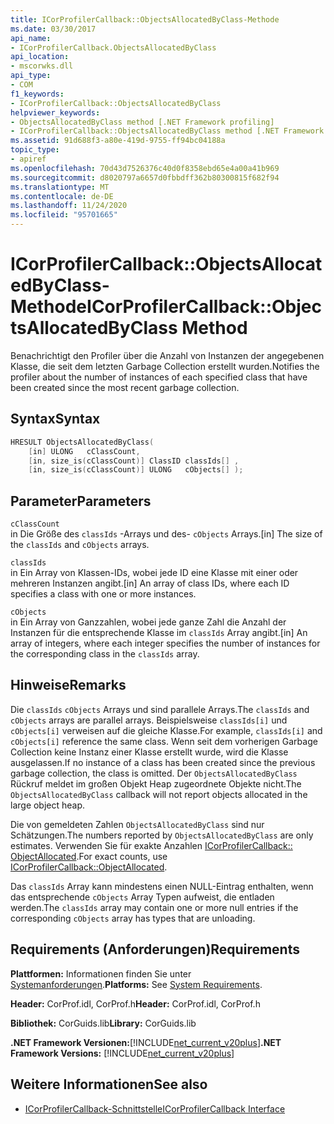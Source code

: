 ```yaml
---
title: ICorProfilerCallback::ObjectsAllocatedByClass-Methode
ms.date: 03/30/2017
api_name:
- ICorProfilerCallback.ObjectsAllocatedByClass
api_location:
- mscorwks.dll
api_type:
- COM
f1_keywords:
- ICorProfilerCallback::ObjectsAllocatedByClass
helpviewer_keywords:
- ObjectsAllocatedByClass method [.NET Framework profiling]
- ICorProfilerCallback::ObjectsAllocatedByClass method [.NET Framework profiling]
ms.assetid: 91d688f3-a80e-419d-9755-ff94bc04188a
topic_type:
- apiref
ms.openlocfilehash: 70d43d7526376c40d0f8358ebd65e4a00a41b969
ms.sourcegitcommit: d8020797a6657d0fbbdff362b80300815f682f94
ms.translationtype: MT
ms.contentlocale: de-DE
ms.lasthandoff: 11/24/2020
ms.locfileid: "95701665"
---
```

# <a name="icorprofilercallbackobjectsallocatedbyclass-method"></a><span data-ttu-id="f0860-102">ICorProfilerCallback::ObjectsAllocatedByClass-Methode</span><span class="sxs-lookup"><span data-stu-id="f0860-102">ICorProfilerCallback::ObjectsAllocatedByClass Method</span></span>

<span data-ttu-id="f0860-103">Benachrichtigt den Profiler über die Anzahl von Instanzen der angegebenen Klasse, die seit dem letzten Garbage Collection erstellt wurden.</span><span class="sxs-lookup"><span data-stu-id="f0860-103">Notifies the profiler about the number of instances of each specified class that have been created since the most recent garbage collection.</span></span>  
  
## <a name="syntax"></a><span data-ttu-id="f0860-104">Syntax</span><span class="sxs-lookup"><span data-stu-id="f0860-104">Syntax</span></span>  
  
```cpp  
HRESULT ObjectsAllocatedByClass(  
    [in] ULONG   cClassCount,  
    [in, size_is(cClassCount)] ClassID classIds[] ,  
    [in, size_is(cClassCount)] ULONG   cObjects[] );  
```  
  
## <a name="parameters"></a><span data-ttu-id="f0860-105">Parameter</span><span class="sxs-lookup"><span data-stu-id="f0860-105">Parameters</span></span>  

 `cClassCount`  
 <span data-ttu-id="f0860-106">in Die Größe des `classIds` -Arrays und des- `cObjects` Arrays.</span><span class="sxs-lookup"><span data-stu-id="f0860-106">[in] The size of the `classIds` and `cObjects` arrays.</span></span>  
  
 `classIds`  
 <span data-ttu-id="f0860-107">in Ein Array von Klassen-IDs, wobei jede ID eine Klasse mit einer oder mehreren Instanzen angibt.</span><span class="sxs-lookup"><span data-stu-id="f0860-107">[in] An array of class IDs, where each ID specifies a class with one or more instances.</span></span>  
  
 `cObjects`  
 <span data-ttu-id="f0860-108">in Ein Array von Ganzzahlen, wobei jede ganze Zahl die Anzahl der Instanzen für die entsprechende Klasse im `classIds` Array angibt.</span><span class="sxs-lookup"><span data-stu-id="f0860-108">[in] An array of integers, where each integer specifies the number of instances for the corresponding class in the `classIds` array.</span></span>  
  
## <a name="remarks"></a><span data-ttu-id="f0860-109">Hinweise</span><span class="sxs-lookup"><span data-stu-id="f0860-109">Remarks</span></span>  

 <span data-ttu-id="f0860-110">Die `classIds` `cObjects` Arrays und sind parallele Arrays.</span><span class="sxs-lookup"><span data-stu-id="f0860-110">The `classIds` and `cObjects` arrays are parallel arrays.</span></span> <span data-ttu-id="f0860-111">Beispielsweise `classIds[i]` und `cObjects[i]` verweisen auf die gleiche Klasse.</span><span class="sxs-lookup"><span data-stu-id="f0860-111">For example, `classIds[i]` and `cObjects[i]` reference the same class.</span></span> <span data-ttu-id="f0860-112">Wenn seit dem vorherigen Garbage Collection keine Instanz einer Klasse erstellt wurde, wird die Klasse ausgelassen.</span><span class="sxs-lookup"><span data-stu-id="f0860-112">If no instance of a class has been created since the previous garbage collection, the class is omitted.</span></span> <span data-ttu-id="f0860-113">Der `ObjectsAllocatedByClass` Rückruf meldet im großen Objekt Heap zugeordnete Objekte nicht.</span><span class="sxs-lookup"><span data-stu-id="f0860-113">The `ObjectsAllocatedByClass` callback will not report objects allocated in the large object heap.</span></span>  
  
 <span data-ttu-id="f0860-114">Die von gemeldeten Zahlen `ObjectsAllocatedByClass` sind nur Schätzungen.</span><span class="sxs-lookup"><span data-stu-id="f0860-114">The numbers reported by `ObjectsAllocatedByClass` are only estimates.</span></span> <span data-ttu-id="f0860-115">Verwenden Sie für exakte Anzahlen [ICorProfilerCallback:: ObjectAllocated](icorprofilercallback-objectallocated-method.md).</span><span class="sxs-lookup"><span data-stu-id="f0860-115">For exact counts, use [ICorProfilerCallback::ObjectAllocated](icorprofilercallback-objectallocated-method.md).</span></span>  
  
 <span data-ttu-id="f0860-116">Das `classIds` Array kann mindestens einen NULL-Eintrag enthalten, wenn das entsprechende `cObjects` Array Typen aufweist, die entladen werden.</span><span class="sxs-lookup"><span data-stu-id="f0860-116">The `classIds` array may contain one or more null entries if the corresponding `cObjects` array has types that are unloading.</span></span>  
  
## <a name="requirements"></a><span data-ttu-id="f0860-117">Requirements (Anforderungen)</span><span class="sxs-lookup"><span data-stu-id="f0860-117">Requirements</span></span>  

 <span data-ttu-id="f0860-118">**Plattformen:** Informationen finden Sie unter [Systemanforderungen](../../get-started/system-requirements.md).</span><span class="sxs-lookup"><span data-stu-id="f0860-118">**Platforms:** See [System Requirements](../../get-started/system-requirements.md).</span></span>  
  
 <span data-ttu-id="f0860-119">**Header:** CorProf.idl, CorProf.h</span><span class="sxs-lookup"><span data-stu-id="f0860-119">**Header:** CorProf.idl, CorProf.h</span></span>  
  
 <span data-ttu-id="f0860-120">**Bibliothek:** CorGuids.lib</span><span class="sxs-lookup"><span data-stu-id="f0860-120">**Library:** CorGuids.lib</span></span>  
  
 <span data-ttu-id="f0860-121">**.NET Framework Versionen:**[!INCLUDE[net_current_v20plus](../../../../includes/net-current-v20plus-md.md)]</span><span class="sxs-lookup"><span data-stu-id="f0860-121">**.NET Framework Versions:** [!INCLUDE[net_current_v20plus](../../../../includes/net-current-v20plus-md.md)]</span></span>  
  
## <a name="see-also"></a><span data-ttu-id="f0860-122">Weitere Informationen</span><span class="sxs-lookup"><span data-stu-id="f0860-122">See also</span></span>

- [<span data-ttu-id="f0860-123">ICorProfilerCallback-Schnittstelle</span><span class="sxs-lookup"><span data-stu-id="f0860-123">ICorProfilerCallback Interface</span></span>](icorprofilercallback-interface.md)
